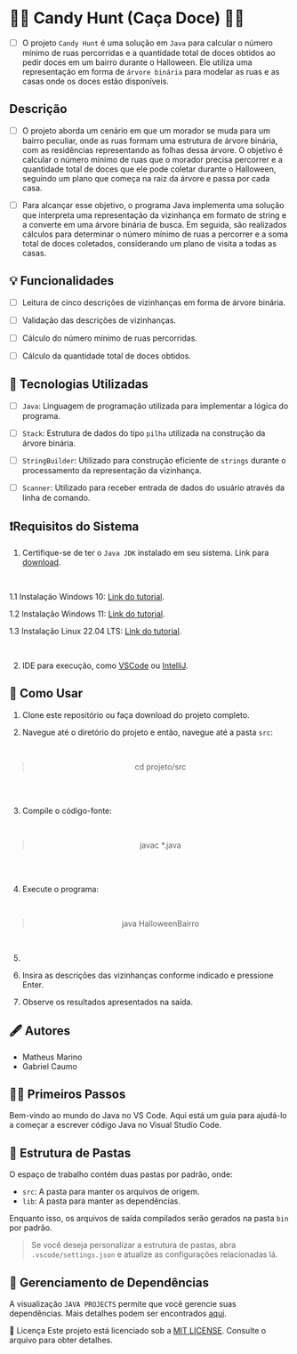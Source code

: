 # 🎃🍬 Candy Hunt (Caça Doce) 🎃🍬

- [ ] O projeto `Candy Hunt` é uma solução em `Java` para calcular o número mínimo de ruas percorridas e a quantidade total de doces obtidos ao pedir doces em um bairro durante o Halloween. Ele utiliza uma representação em forma de `árvore binária` para modelar as ruas e as casas onde os doces estão disponíveis.

## Descrição
    
- [ ] O projeto aborda um cenário em que um morador se muda para um bairro peculiar, onde as ruas formam uma estrutura de árvore binária, com as residências representando as folhas dessa árvore. O objetivo é calcular o número mínimo de ruas que o morador precisa percorrer e a quantidade total de doces que ele pode coletar durante o Halloween, seguindo um plano que começa na raiz da árvore e passa por cada casa.

 - [ ] Para alcançar esse objetivo, o programa Java implementa uma solução que interpreta uma representação da vizinhança em formato de string e a converte em uma árvore binária de busca. Em seguida, são realizados cálculos para determinar o número mínimo de ruas a percorrer e a soma total de doces coletados, considerando um plano de visita a todas as casas.

## 💡 Funcionalidades

- [ ] Leitura de cinco descrições de vizinhanças em forma de árvore binária.

- [ ] Validação das descrições de vizinhanças.

- [ ] Cálculo do número mínimo de ruas percorridas.

- [ ] Cálculo da quantidade total de doces obtidos.

## 🚀 Tecnologias Utilizadas

 - [ ] `Java`: Linguagem de programação utilizada para implementar a lógica do programa.

 - [ ] `Stack`: Estrutura de dados do tipo `pilha` utilizada na construção da árvore binária.

- [ ] `StringBuilder`:  Utilizado para construção eficiente de `strings` durante o processamento da representação da vizinhança.

- [ ] `Scanner`: Utilizado para receber entrada de dados do usuário através da linha de comando.

## ❗Requisitos do Sistema

1. Certifique-se de ter o `Java JDK` instalado em seu sistema. Link para [download](https://www.oracle.com/java/technologies/downloads/).

<br>

1.1 Instalação Windows 10: [Link do tutorial](https://www.youtube.com/watch?v=AUL--F5Wdh8).

1.2 Instalação Windows 11: [Link do tutorial](https://www.youtube.com/watch?v=krGadRGdESQ).

1.3 Instalação Linux 22.04 LTS: [Link do tutorial](https://www.youtube.com/watch?v=vVrIDJ--GOA).

<br>

2. IDE para execução, como [VSCode](https://code.visualstudio.com/) ou [IntelliJ](https://www.jetbrains.com/idea/download/?section=windows).

## 🔧 Como Usar

1. Clone este repositório ou faça download do projeto completo.

2. Navegue até o diretório do projeto e então, navegue até a pasta `src`:

<br>

> <div style="text-align: center;">
>    <p align="center">
>     cd projeto/src
>    </p>
> </div>

<br>
<br>

3. Compile o código-fonte:

<br>

> <div style="text-align: center;">
>    <p align="center">
>    javac *.java
>    </p>
> </div>

<br>
<br>

4. Execute o programa:

<br>

> <div style="text-align: center;">
>    <p align="center">
>    java HalloweenBairro
>    </p>
> </div>

<br>

5. 
5. Insira as descrições das vizinhanças conforme indicado e pressione Enter.

6. Observe os resultados apresentados na saída.

## 🖋️ Autores

- Matheus Marino
- Gabriel Caumo

## 🏃‍♂️ Primeiros Passos

Bem-vindo ao mundo do Java no VS Code. Aqui está um guia para ajudá-lo a começar a escrever código Java no Visual Studio Code.

##  📁  Estrutura de Pastas

O espaço de trabalho contém duas pastas por padrão, onde:

- `src`: A pasta para manter os arquivos de origem.
- `lib`: A pasta para manter as dependências.

Enquanto isso, os arquivos de saída compilados serão gerados na pasta `bin` por padrão.

> Se você deseja personalizar a estrutura de pastas, abra `.vscode/settings.json` e atualize as configurações relacionadas lá.

## 🔄 Gerenciamento de Dependências

A visualização `JAVA PROJECTS` permite que você gerencie suas dependências. Mais detalhes podem ser encontrados [aqui](https://github.com/microsoft/vscode-java-dependency#manage-dependencies).

📜 Licença
Este projeto está licenciado sob a [MIT LICENSE](https://github.com/Matheus-Oliveira-Marino/Candy-Hunt/blob/main/LICENSE). Consulte o arquivo para obter detalhes.
